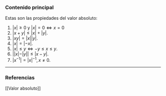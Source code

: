 ### Contenido principal

Estas son las propiedades del valor absoluto:
1. $|x| \ge 0$ y $|x| = 0 \iff x = 0$
2. $|x+y| \le |x| + |y|$.
3. $|xy| = |x||y|$.
4. $|x| = |-x|$.
5. $|x| \le y \iff -y \le x \le y$.
6. $||x| - |y|| \le |x-y|$.
7. $|x^{-1}| = |x|^{-1}, x \not = 0$.

--- 
### Referencias
[[Valor absoluto]]